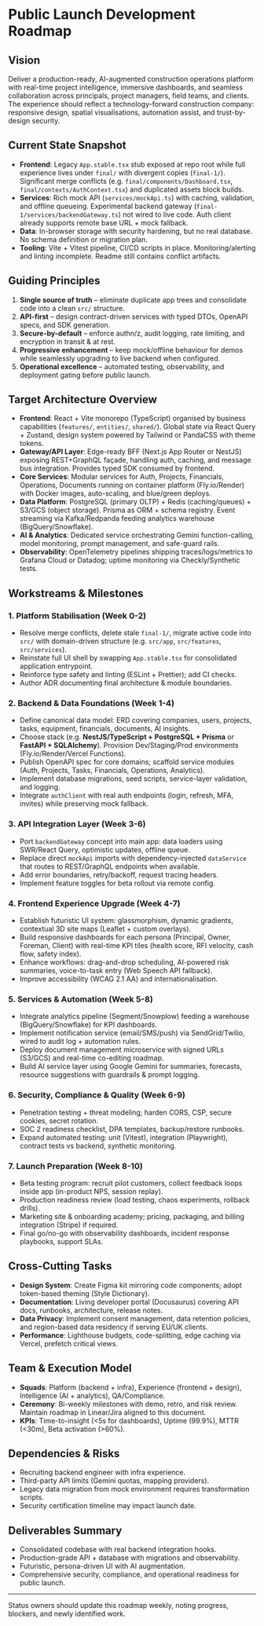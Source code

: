 # Public Launch Development Roadmap

## Vision
Deliver a production-ready, AI-augmented construction operations platform with real-time project intelligence, immersive dashboards, and seamless collaboration across principals, project managers, field teams, and clients. The experience should reflect a technology-forward construction company: responsive design, spatial visualisations, automation assist, and trust-by-design security.

## Current State Snapshot
- **Frontend**: Legacy `App.stable.tsx` stub exposed at repo root while full experience lives under `final/` with divergent copies (`final-1/`). Significant merge conflicts (e.g. `final/components/Dashboard.tsx`, `final/contexts/AuthContext.tsx`) and duplicated assets block builds.
- **Services**: Rich mock API (`services/mockApi.ts`) with caching, validation, and offline queueing. Experimental backend gateway (`final-1/services/backendGateway.ts`) not wired to live code. Auth client already supports remote base URL + mock fallback.
- **Data**: In-browser storage with security hardening, but no real database. No schema definition or migration plan.
- **Tooling**: Vite + Vitest pipeline, CI/CD scripts in place. Monitoring/alerting and linting incomplete. Readme still contains conflict artifacts.

## Guiding Principles
1. **Single source of truth** – eliminate duplicate app trees and consolidate code into a clean `src/` structure.
2. **API-first** – design contract-driven services with typed DTOs, OpenAPI specs, and SDK generation.
3. **Secure-by-default** – enforce authn/z, audit logging, rate limiting, and encryption in transit & at rest.
4. **Progressive enhancement** – keep mock/offline behaviour for demos while seamlessly upgrading to live backend when configured.
5. **Operational excellence** – automated testing, observability, and deployment gating before public launch.

## Target Architecture Overview
- **Frontend**: React + Vite monorepo (TypeScript) organised by business capabilities (`features/`, `entities/`, `shared/`). Global state via React Query + Zustand, design system powered by Tailwind or PandaCSS with theme tokens.
- **Gateway/API Layer**: Edge-ready BFF (Next.js App Router or NestJS) exposing REST+GraphQL façade, handling auth, caching, and message bus integration. Provides typed SDK consumed by frontend.
- **Core Services**: Modular services for Auth, Projects, Financials, Operations, Documents running on container platform (Fly.io/Render) with Docker images, auto-scaling, and blue/green deploys.
- **Data Platform**: PostgreSQL (primary OLTP) + Redis (caching/queues) + S3/GCS (object storage). Prisma as ORM + schema registry. Event streaming via Kafka/Redpanda feeding analytics warehouse (BigQuery/Snowflake).
- **AI & Analytics**: Dedicated service orchestrating Gemini function-calling, model monitoring, prompt management, and safe-guard rails.
- **Observability**: OpenTelemetry pipelines shipping traces/logs/metrics to Grafana Cloud or Datadog; uptime monitoring via Checkly/Synthetic tests.

## Workstreams & Milestones

### 1. Platform Stabilisation (Week 0-2)
- Resolve merge conflicts, delete stale `final-1/`, migrate active code into `src/` with domain-driven structure (e.g. `src/app`, `src/features`, `src/services`).
- Reinstate full UI shell by swapping `App.stable.tsx` for consolidated application entrypoint.
- Reinforce type safety and linting (ESLint + Prettier); add CI checks.
- Author ADR documenting final architecture & module boundaries.

### 2. Backend & Data Foundations (Week 1-4)
- Define canonical data model: ERD covering companies, users, projects, tasks, equipment, financials, documents, AI insights.
- Choose stack (e.g. **NestJS/TypeScript + PostgreSQL + Prisma** or **FastAPI + SQLAlchemy**). Provision Dev/Staging/Prod environments (Fly.io/Render/Vercel Functions).
- Publish OpenAPI spec for core domains; scaffold service modules (Auth, Projects, Tasks, Financials, Operations, Analytics).
- Implement database migrations, seed scripts, service-layer validation, and logging.
- Integrate `authClient` with real auth endpoints (login, refresh, MFA, invites) while preserving mock fallback.

### 3. API Integration Layer (Week 3-6)
- Port `backendGateway` concept into main app: data loaders using SWR/React Query, optimistic updates, offline queue.
- Replace direct `mockApi` imports with dependency-injected `dataService` that routes to REST/GraphQL endpoints when available.
- Add error boundaries, retry/backoff, request tracing headers.
- Implement feature toggles for beta rollout via remote config.

### 4. Frontend Experience Upgrade (Week 4-7)
- Establish futuristic UI system: glassmorphism, dynamic gradients, contextual 3D site maps (Leaflet + custom overlays).
- Build responsive dashboards for each persona (Principal, Owner, Foreman, Client) with real-time KPI tiles (health score, RFI velocity, cash flow, safety index).
- Enhance workflows: drag-and-drop scheduling, AI-powered risk summaries, voice-to-task entry (Web Speech API fallback).
- Improve accessibility (WCAG 2.1 AA) and internationalisation.

### 5. Services & Automation (Week 5-8)
- Integrate analytics pipeline (Segment/Snowplow) feeding a warehouse (BigQuery/Snowflake) for KPI dashboards.
- Implement notification service (email/SMS/push) via SendGrid/Twilio, wired to audit log + automation rules.
- Deploy document management microservice with signed URLs (S3/GCS) and real-time co-editing roadmap.
- Build AI service layer using Google Gemini for summaries, forecasts, resource suggestions with guardrails & prompt logging.

### 6. Security, Compliance & Quality (Week 6-9)
- Penetration testing + threat modeling; harden CORS, CSP, secure cookies, secret rotation.
- SOC 2 readiness checklist, DPA templates, backup/restore runbooks.
- Expand automated testing: unit (Vitest), integration (Playwright), contract tests vs backend, synthetic monitoring.

### 7. Launch Preparation (Week 8-10)
- Beta testing program: recruit pilot customers, collect feedback loops inside app (in-product NPS, session replay).
- Production readiness review (load testing, chaos experiments, rollback drills).
- Marketing site & onboarding academy; pricing, packaging, and billing integration (Stripe) if required.
- Final go/no-go with observability dashboards, incident response playbooks, support SLAs.

## Cross-Cutting Tasks
- **Design System**: Create Figma kit mirroring code components; adopt token-based theming (Style Dictionary).
- **Documentation**: Living developer portal (Docusaurus) covering API docs, runbooks, architecture, release notes.
- **Data Privacy**: Implement consent management, data retention policies, and region-based data residency if serving EU/UK clients.
- **Performance**: Lighthouse budgets, code-splitting, edge caching via Vercel, prefetch critical views.

## Team & Execution Model
- **Squads**: Platform (backend + infra), Experience (frontend + design), Intelligence (AI + analytics), QA/Compliance.
- **Ceremony**: Bi-weekly milestones with demo, retro, and risk review. Maintain roadmap in Linear/Jira aligned to this document.
- **KPIs**: Time-to-insight (<5s for dashboards), Uptime (99.9%), MTTR (<30m), Beta activation (>60%).

## Dependencies & Risks
- Recruiting backend engineer with infra experience.
- Third-party API limits (Gemini quotas, mapping providers).
- Legacy data migration from mock environment requires transformation scripts.
- Security certification timeline may impact launch date.

## Deliverables Summary
- Consolidated codebase with real backend integration hooks.
- Production-grade API + database with migrations and observability.
- Futuristic, persona-driven UI with AI augmentation.
- Comprehensive security, compliance, and operational readiness for public launch.

---
Status owners should update this roadmap weekly, noting progress, blockers, and newly identified work.
